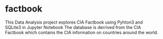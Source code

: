 # factbook
This Data Analysis project explores CIA Factbook using Pyhton3 and SQLite3 in Jupyter Notebook
The database is derrived from the CIA Factbook which contains the CIA information on countries around the world.
